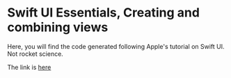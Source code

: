 # Swift UI Essentials, Creating and combining views

Here, you will find the code generated following Apple's tutorial on Swift UI. Not rocket science.

The link is [here](https://developer.apple.com/tutorials/swiftui/creating-and-combining-views)